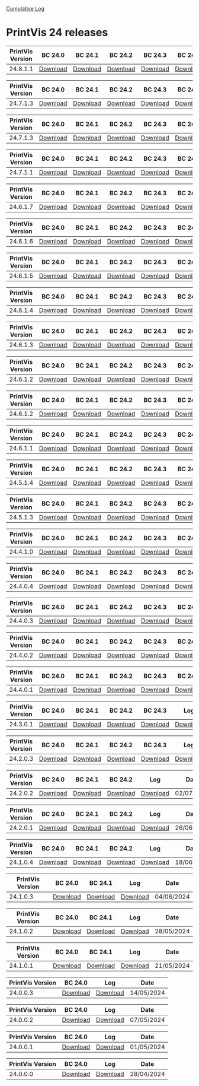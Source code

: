 [Cumulative Log](https://printvis.blob.core.windows.net/releases/pv365bc-24/PrintVis%2024%20release%20log.csv)
# PrintVis 24 releases
|PrintVis Version|BC 24.0 | BC 24.1 | BC 24.2 | BC 24.3 | BC 24.4 | BC 24.5 | BC 24.6 | BC 24.7 | BC 24.8 |Log|Date|
|---|---| ---| ---| ---| ---| ---| ---| ---| ---|---|---|
|24.8.1.1|[Download](https://printvis.blob.core.windows.net/releases/pv365bc-24/24.8/1.1/24.0%20RuntimePackages.zip)| [Download](https://printvis.blob.core.windows.net/releases/pv365bc-24/24.8/1.1/24.1%20RuntimePackages.zip)| [Download](https://printvis.blob.core.windows.net/releases/pv365bc-24/24.8/1.1/24.2%20RuntimePackages.zip)| [Download](https://printvis.blob.core.windows.net/releases/pv365bc-24/24.8/1.1/24.3%20RuntimePackages.zip)| [Download](https://printvis.blob.core.windows.net/releases/pv365bc-24/24.8/1.1/24.4%20RuntimePackages.zip)| [Download](https://printvis.blob.core.windows.net/releases/pv365bc-24/24.8/1.1/24.5%20RuntimePackages.zip)| [Download](https://printvis.blob.core.windows.net/releases/pv365bc-24/24.8/1.1/24.6%20RuntimePackages.zip)| [Download](https://printvis.blob.core.windows.net/releases/pv365bc-24/24.8/1.1/24.7%20RuntimePackages.zip)| [Download](https://printvis.blob.core.windows.net/releases/pv365bc-24/24.8/1.1/24.8%20RuntimePackages.zip)|[Download](https://printvis.blob.core.windows.net/releases/pv365bc-24/24.8/1.1/24.8.1.1%20release%20log.csv)|08/01/2025|

|PrintVis Version|BC 24.0 | BC 24.1 | BC 24.2 | BC 24.3 | BC 24.4 | BC 24.5 | BC 24.6 | BC 24.7 | BC 24.8 |Log|Date|
|---|---| ---| ---| ---| ---| ---| ---| ---| ---|---|---|
|24.7.1.3|[Download](https://printvis.blob.core.windows.net/releases/pv365bc-24/24.7/1.3/24.0%20RuntimePackages.zip)| [Download](https://printvis.blob.core.windows.net/releases/pv365bc-24/24.7/1.3/24.1%20RuntimePackages.zip)| [Download](https://printvis.blob.core.windows.net/releases/pv365bc-24/24.7/1.3/24.2%20RuntimePackages.zip)| [Download](https://printvis.blob.core.windows.net/releases/pv365bc-24/24.7/1.3/24.3%20RuntimePackages.zip)| [Download](https://printvis.blob.core.windows.net/releases/pv365bc-24/24.7/1.3/24.4%20RuntimePackages.zip)| [Download](https://printvis.blob.core.windows.net/releases/pv365bc-24/24.7/1.3/24.5%20RuntimePackages.zip)| [Download](https://printvis.blob.core.windows.net/releases/pv365bc-24/24.7/1.3/24.6%20RuntimePackages.zip)| [Download](https://printvis.blob.core.windows.net/releases/pv365bc-24/24.7/1.3/24.7%20RuntimePackages.zip)| [Download](https://printvis.blob.core.windows.net/releases/pv365bc-24/24.7/1.3/24.8%20RuntimePackages.zip)|[Download](https://printvis.blob.core.windows.net/releases/pv365bc-24/24.7/1.3/24.7.1.3%20release%20log.csv)|24/12/2024|

|PrintVis Version|BC 24.0 | BC 24.1 | BC 24.2 | BC 24.3 | BC 24.4 | BC 24.5 | BC 24.6 | BC 24.7 | BC 24.8 |Log|Date|
|---|---| ---| ---| ---| ---| ---| ---| ---| ---|---|---|
|24.7.1.3|[Download](https://printvis.blob.core.windows.net/releases/pv365bc-24/24.7/1.3/24.0%20RuntimePackages.zip)| [Download](https://printvis.blob.core.windows.net/releases/pv365bc-24/24.7/1.3/24.1%20RuntimePackages.zip)| [Download](https://printvis.blob.core.windows.net/releases/pv365bc-24/24.7/1.3/24.2%20RuntimePackages.zip)| [Download](https://printvis.blob.core.windows.net/releases/pv365bc-24/24.7/1.3/24.3%20RuntimePackages.zip)| [Download](https://printvis.blob.core.windows.net/releases/pv365bc-24/24.7/1.3/24.4%20RuntimePackages.zip)| [Download](https://printvis.blob.core.windows.net/releases/pv365bc-24/24.7/1.3/24.5%20RuntimePackages.zip)| [Download](https://printvis.blob.core.windows.net/releases/pv365bc-24/24.7/1.3/24.6%20RuntimePackages.zip)| [Download](https://printvis.blob.core.windows.net/releases/pv365bc-24/24.7/1.3/24.7%20RuntimePackages.zip)| [Download](https://printvis.blob.core.windows.net/releases/pv365bc-24/24.7/1.3/24.8%20RuntimePackages.zip)|[Download](https://printvis.blob.core.windows.net/releases/pv365bc-24/24.7/1.3/24.7.1.3%20release%20log.csv)|20/12/2024|

|PrintVis Version|BC 24.0 | BC 24.1 | BC 24.2 | BC 24.3 | BC 24.4 | BC 24.5 | BC 24.6 | BC 24.7 |Log|Date|
|---|---| ---| ---| ---| ---| ---| ---| ---|---|---|
|24.7.1.1|[Download](https://printvis.blob.core.windows.net/releases/pv365bc-24/24.7/1.1/24.0%20RuntimePackages.zip)| [Download](https://printvis.blob.core.windows.net/releases/pv365bc-24/24.7/1.1/24.1%20RuntimePackages.zip)| [Download](https://printvis.blob.core.windows.net/releases/pv365bc-24/24.7/1.1/24.2%20RuntimePackages.zip)| [Download](https://printvis.blob.core.windows.net/releases/pv365bc-24/24.7/1.1/24.3%20RuntimePackages.zip)| [Download](https://printvis.blob.core.windows.net/releases/pv365bc-24/24.7/1.1/24.4%20RuntimePackages.zip)| [Download](https://printvis.blob.core.windows.net/releases/pv365bc-24/24.7/1.1/24.5%20RuntimePackages.zip)| [Download](https://printvis.blob.core.windows.net/releases/pv365bc-24/24.7/1.1/24.6%20RuntimePackages.zip)| [Download](https://printvis.blob.core.windows.net/releases/pv365bc-24/24.7/1.1/24.7%20RuntimePackages.zip)|[Download](https://printvis.blob.core.windows.net/releases/pv365bc-24/24.7/1.1/24.7.1.1%20release%20log.csv)|29/11/2024|

|PrintVis Version|BC 24.0 | BC 24.1 | BC 24.2 | BC 24.3 | BC 24.4 | BC 24.5 | BC 24.6 | BC 24.7 |Log|Date|
|---|---| ---| ---| ---| ---| ---| ---| ---|---|---|
|24.6.1.7|[Download](https://printvis.blob.core.windows.net/releases/pv365bc-24/24.6/1.7/24.0%20RuntimePackages.zip)| [Download](https://printvis.blob.core.windows.net/releases/pv365bc-24/24.6/1.7/24.1%20RuntimePackages.zip)| [Download](https://printvis.blob.core.windows.net/releases/pv365bc-24/24.6/1.7/24.2%20RuntimePackages.zip)| [Download](https://printvis.blob.core.windows.net/releases/pv365bc-24/24.6/1.7/24.3%20RuntimePackages.zip)| [Download](https://printvis.blob.core.windows.net/releases/pv365bc-24/24.6/1.7/24.4%20RuntimePackages.zip)| [Download](https://printvis.blob.core.windows.net/releases/pv365bc-24/24.6/1.7/24.5%20RuntimePackages.zip)| [Download](https://printvis.blob.core.windows.net/releases/pv365bc-24/24.6/1.7/24.6%20RuntimePackages.zip)| [Download](https://printvis.blob.core.windows.net/releases/pv365bc-24/24.6/1.7/24.7%20RuntimePackages.zip)|[Download](https://printvis.blob.core.windows.net/releases/pv365bc-24/24.6/1.7/24.6.1.7%20release%20log.csv)|21/11/2024|

|PrintVis Version|BC 24.0 | BC 24.1 | BC 24.2 | BC 24.3 | BC 24.4 | BC 24.5 | BC 24.6 | BC 24.7 |Log|Date|
|---|---| ---| ---| ---| ---| ---| ---| ---|---|---|
|24.6.1.6|[Download](https://printvis.blob.core.windows.net/releases/pv365bc-24/24.6/1.6/24.0%20RuntimePackages.zip)| [Download](https://printvis.blob.core.windows.net/releases/pv365bc-24/24.6/1.6/24.1%20RuntimePackages.zip)| [Download](https://printvis.blob.core.windows.net/releases/pv365bc-24/24.6/1.6/24.2%20RuntimePackages.zip)| [Download](https://printvis.blob.core.windows.net/releases/pv365bc-24/24.6/1.6/24.3%20RuntimePackages.zip)| [Download](https://printvis.blob.core.windows.net/releases/pv365bc-24/24.6/1.6/24.4%20RuntimePackages.zip)| [Download](https://printvis.blob.core.windows.net/releases/pv365bc-24/24.6/1.6/24.5%20RuntimePackages.zip)| [Download](https://printvis.blob.core.windows.net/releases/pv365bc-24/24.6/1.6/24.6%20RuntimePackages.zip)| [Download](https://printvis.blob.core.windows.net/releases/pv365bc-24/24.6/1.6/24.7%20RuntimePackages.zip)|[Download](https://printvis.blob.core.windows.net/releases/pv365bc-24/24.6/1.6/24.6.1.6%20release%20log.csv)|14/11/2024|

|PrintVis Version|BC 24.0 | BC 24.1 | BC 24.2 | BC 24.3 | BC 24.4 | BC 24.5 | BC 24.6 | BC 24.7 |Log|Date|
|---|---| ---| ---| ---| ---| ---| ---| ---|---|---|
|24.6.1.5|[Download](https://printvis.blob.core.windows.net/releases/pv365bc-24/24.6/1.5/24.0%20RuntimePackages.zip)| [Download](https://printvis.blob.core.windows.net/releases/pv365bc-24/24.6/1.5/24.1%20RuntimePackages.zip)| [Download](https://printvis.blob.core.windows.net/releases/pv365bc-24/24.6/1.5/24.2%20RuntimePackages.zip)| [Download](https://printvis.blob.core.windows.net/releases/pv365bc-24/24.6/1.5/24.3%20RuntimePackages.zip)| [Download](https://printvis.blob.core.windows.net/releases/pv365bc-24/24.6/1.5/24.4%20RuntimePackages.zip)| [Download](https://printvis.blob.core.windows.net/releases/pv365bc-24/24.6/1.5/24.5%20RuntimePackages.zip)| [Download](https://printvis.blob.core.windows.net/releases/pv365bc-24/24.6/1.5/24.6%20RuntimePackages.zip)| [Download](https://printvis.blob.core.windows.net/releases/pv365bc-24/24.6/1.5/24.7%20RuntimePackages.zip)|[Download](https://printvis.blob.core.windows.net/releases/pv365bc-24/24.6/1.5/24.6.1.5%20release%20log.csv)|05/11/2024|

|PrintVis Version|BC 24.0 | BC 24.1 | BC 24.2 | BC 24.3 | BC 24.4 | BC 24.5 | BC 24.6 |Log|Date|
|---|---| ---| ---| ---| ---| ---| ---|---|---|
|24.6.1.4|[Download](https://printvis.blob.core.windows.net/releases/pv365bc-24/24.6/1.4/24.0%20RuntimePackages.zip)| [Download](https://printvis.blob.core.windows.net/releases/pv365bc-24/24.6/1.4/24.1%20RuntimePackages.zip)| [Download](https://printvis.blob.core.windows.net/releases/pv365bc-24/24.6/1.4/24.2%20RuntimePackages.zip)| [Download](https://printvis.blob.core.windows.net/releases/pv365bc-24/24.6/1.4/24.3%20RuntimePackages.zip)| [Download](https://printvis.blob.core.windows.net/releases/pv365bc-24/24.6/1.4/24.4%20RuntimePackages.zip)| [Download](https://printvis.blob.core.windows.net/releases/pv365bc-24/24.6/1.4/24.5%20RuntimePackages.zip)| [Download](https://printvis.blob.core.windows.net/releases/pv365bc-24/24.6/1.4/24.6%20RuntimePackages.zip)|[Download](https://printvis.blob.core.windows.net/releases/pv365bc-24/24.6/1.4/24.6.1.4%20release%20log.csv)|29/10/2024|

|PrintVis Version|BC 24.0 | BC 24.1 | BC 24.2 | BC 24.3 | BC 24.4 | BC 24.5 | BC 24.6 |Log|Date|
|---|---| ---| ---| ---| ---| ---| ---|---|---|
|24.6.1.3|[Download](https://printvis.blob.core.windows.net/releases/pv365bc-24/24.6/1.3/24.0%20RuntimePackages.zip)| [Download](https://printvis.blob.core.windows.net/releases/pv365bc-24/24.6/1.3/24.1%20RuntimePackages.zip)| [Download](https://printvis.blob.core.windows.net/releases/pv365bc-24/24.6/1.3/24.2%20RuntimePackages.zip)| [Download](https://printvis.blob.core.windows.net/releases/pv365bc-24/24.6/1.3/24.3%20RuntimePackages.zip)| [Download](https://printvis.blob.core.windows.net/releases/pv365bc-24/24.6/1.3/24.4%20RuntimePackages.zip)| [Download](https://printvis.blob.core.windows.net/releases/pv365bc-24/24.6/1.3/24.5%20RuntimePackages.zip)| [Download](https://printvis.blob.core.windows.net/releases/pv365bc-24/24.6/1.3/24.6%20RuntimePackages.zip)|[Download](https://printvis.blob.core.windows.net/releases/pv365bc-24/24.6/1.3/24.6.1.3%20release%20log.csv)|24/10/2024|

|PrintVis Version|BC 24.0 | BC 24.1 | BC 24.2 | BC 24.3 | BC 24.4 | BC 24.5 | BC 24.6 |Log|Date|
|---|---| ---| ---| ---| ---| ---| ---|---|---|
|24.6.1.2|[Download](https://printvis.blob.core.windows.net/releases/pv365bc-24/24.6/1.2/24.0%20RuntimePackages.zip)| [Download](https://printvis.blob.core.windows.net/releases/pv365bc-24/24.6/1.2/24.1%20RuntimePackages.zip)| [Download](https://printvis.blob.core.windows.net/releases/pv365bc-24/24.6/1.2/24.2%20RuntimePackages.zip)| [Download](https://printvis.blob.core.windows.net/releases/pv365bc-24/24.6/1.2/24.3%20RuntimePackages.zip)| [Download](https://printvis.blob.core.windows.net/releases/pv365bc-24/24.6/1.2/24.4%20RuntimePackages.zip)| [Download](https://printvis.blob.core.windows.net/releases/pv365bc-24/24.6/1.2/24.5%20RuntimePackages.zip)| [Download](https://printvis.blob.core.windows.net/releases/pv365bc-24/24.6/1.2/24.6%20RuntimePackages.zip)|[Download](https://printvis.blob.core.windows.net/releases/pv365bc-24/24.6/1.2/24.6.1.2%20release%20log.csv)|22/10/2024|

|PrintVis Version|BC 24.0 | BC 24.1 | BC 24.2 | BC 24.3 | BC 24.4 | BC 24.5 | BC 24.6 |Log|Date|
|---|---| ---| ---| ---| ---| ---| ---|---|---|
|24.6.1.2|[Download](https://printvis.blob.core.windows.net/releases/pv365bc-24/24.6/1.2/24.0%20RuntimePackages.zip)| [Download](https://printvis.blob.core.windows.net/releases/pv365bc-24/24.6/1.2/24.1%20RuntimePackages.zip)| [Download](https://printvis.blob.core.windows.net/releases/pv365bc-24/24.6/1.2/24.2%20RuntimePackages.zip)| [Download](https://printvis.blob.core.windows.net/releases/pv365bc-24/24.6/1.2/24.3%20RuntimePackages.zip)| [Download](https://printvis.blob.core.windows.net/releases/pv365bc-24/24.6/1.2/24.4%20RuntimePackages.zip)| [Download](https://printvis.blob.core.windows.net/releases/pv365bc-24/24.6/1.2/24.5%20RuntimePackages.zip)| [Download](https://printvis.blob.core.windows.net/releases/pv365bc-24/24.6/1.2/24.6%20RuntimePackages.zip)|[Download](https://printvis.blob.core.windows.net/releases/pv365bc-24/24.6/1.2/24.6.1.2%20release%20log.csv)|15/10/2024|

|PrintVis Version|BC 24.0 | BC 24.1 | BC 24.2 | BC 24.3 | BC 24.4 | BC 24.5 | BC 24.6 |Log|Date|
|---|---| ---| ---| ---| ---| ---| ---|---|---|
|24.6.1.1|[Download](https://printvis.blob.core.windows.net/releases/pv365bc-24/24.6/1.1/24.0%20RuntimePackages.zip)| [Download](https://printvis.blob.core.windows.net/releases/pv365bc-24/24.6/1.1/24.1%20RuntimePackages.zip)| [Download](https://printvis.blob.core.windows.net/releases/pv365bc-24/24.6/1.1/24.2%20RuntimePackages.zip)| [Download](https://printvis.blob.core.windows.net/releases/pv365bc-24/24.6/1.1/24.3%20RuntimePackages.zip)| [Download](https://printvis.blob.core.windows.net/releases/pv365bc-24/24.6/1.1/24.4%20RuntimePackages.zip)| [Download](https://printvis.blob.core.windows.net/releases/pv365bc-24/24.6/1.1/24.5%20RuntimePackages.zip)| [Download](https://printvis.blob.core.windows.net/releases/pv365bc-24/24.6/1.1/24.6%20RuntimePackages.zip)|[Download](https://printvis.blob.core.windows.net/releases/pv365bc-24/24.6/1.1/24.6.1.1%20release%20log.csv)|10/10/2024|

|PrintVis Version|BC 24.0 | BC 24.1 | BC 24.2 | BC 24.3 | BC 24.4 | BC 24.5 |Log|Date|
|---|---| ---| ---| ---| ---| ---|---|---|
|24.5.1.4|[Download](https://printvis.blob.core.windows.net/releases/pv365bc-24/24.5/1.4/24.0%20RuntimePackages.zip)| [Download](https://printvis.blob.core.windows.net/releases/pv365bc-24/24.5/1.4/24.1%20RuntimePackages.zip)| [Download](https://printvis.blob.core.windows.net/releases/pv365bc-24/24.5/1.4/24.2%20RuntimePackages.zip)| [Download](https://printvis.blob.core.windows.net/releases/pv365bc-24/24.5/1.4/24.3%20RuntimePackages.zip)| [Download](https://printvis.blob.core.windows.net/releases/pv365bc-24/24.5/1.4/24.4%20RuntimePackages.zip)| [Download](https://printvis.blob.core.windows.net/releases/pv365bc-24/24.5/1.4/24.5%20RuntimePackages.zip)|[Download](https://printvis.blob.core.windows.net/releases/pv365bc-24/24.5/1.4/24.5.1.4%20release%20log.csv)|26/09/2024|

|PrintVis Version|BC 24.0 | BC 24.1 | BC 24.2 | BC 24.3 | BC 24.4 | BC 24.5 |Log|Date|
|---|---| ---| ---| ---| ---| ---|---|---|
|24.5.1.3|[Download](https://printvis.blob.core.windows.net/releases/pv365bc-24/24.5/1.3/24.0%20RuntimePackages.zip)| [Download](https://printvis.blob.core.windows.net/releases/pv365bc-24/24.5/1.3/24.1%20RuntimePackages.zip)| [Download](https://printvis.blob.core.windows.net/releases/pv365bc-24/24.5/1.3/24.2%20RuntimePackages.zip)| [Download](https://printvis.blob.core.windows.net/releases/pv365bc-24/24.5/1.3/24.3%20RuntimePackages.zip)| [Download](https://printvis.blob.core.windows.net/releases/pv365bc-24/24.5/1.3/24.4%20RuntimePackages.zip)| [Download](https://printvis.blob.core.windows.net/releases/pv365bc-24/24.5/1.3/24.5%20RuntimePackages.zip)|[Download](https://printvis.blob.core.windows.net/releases/pv365bc-24/24.5/1.3/24.5.1.3%20release%20log.csv)|20/09/2024|

|PrintVis Version|BC 24.0 | BC 24.1 | BC 24.2 | BC 24.3 | BC 24.4 |Log|Date|
|---|---| ---| ---| ---| ---|---|---|
|24.4.1.0|[Download](https://printvis.blob.core.windows.net/releases/pv365bc-24/24.4/1.0/24.0%20RuntimePackages.zip)| [Download](https://printvis.blob.core.windows.net/releases/pv365bc-24/24.4/1.0/24.1%20RuntimePackages.zip)| [Download](https://printvis.blob.core.windows.net/releases/pv365bc-24/24.4/1.0/24.2%20RuntimePackages.zip)| [Download](https://printvis.blob.core.windows.net/releases/pv365bc-24/24.4/1.0/24.3%20RuntimePackages.zip)| [Download](https://printvis.blob.core.windows.net/releases/pv365bc-24/24.4/1.0/24.4%20RuntimePackages.zip)|[Download](https://printvis.blob.core.windows.net/releases/pv365bc-24/24.4/1.0/24.4.1.0%20release%20log.csv)|10/09/2024|

|PrintVis Version|BC 24.0 | BC 24.1 | BC 24.2 | BC 24.3 | BC 24.4 |Log|Date|
|---|---| ---| ---| ---| ---|---|---|
|24.4.0.4|[Download](https://printvis.blob.core.windows.net/releases/pv365bc-24/24.4/0.4/24.0%20RuntimePackages.zip)| [Download](https://printvis.blob.core.windows.net/releases/pv365bc-24/24.4/0.4/24.1%20RuntimePackages.zip)| [Download](https://printvis.blob.core.windows.net/releases/pv365bc-24/24.4/0.4/24.2%20RuntimePackages.zip)| [Download](https://printvis.blob.core.windows.net/releases/pv365bc-24/24.4/0.4/24.3%20RuntimePackages.zip)| [Download](https://printvis.blob.core.windows.net/releases/pv365bc-24/24.4/0.4/24.4%20RuntimePackages.zip)|[Download](https://printvis.blob.core.windows.net/releases/pv365bc-24/24.4/0.4/24.4.0.4%20release%20log.csv)|03/09/2024|

|PrintVis Version|BC 24.0 | BC 24.1 | BC 24.2 | BC 24.3 | BC 24.4 |Log|Date|
|---|---| ---| ---| ---| ---|---|---|
|24.4.0.3|[Download](https://printvis.blob.core.windows.net/releases/pv365bc-24/24.4/0.3/24.0%20RuntimePackages.zip)| [Download](https://printvis.blob.core.windows.net/releases/pv365bc-24/24.4/0.3/24.1%20RuntimePackages.zip)| [Download](https://printvis.blob.core.windows.net/releases/pv365bc-24/24.4/0.3/24.2%20RuntimePackages.zip)| [Download](https://printvis.blob.core.windows.net/releases/pv365bc-24/24.4/0.3/24.3%20RuntimePackages.zip)| [Download](https://printvis.blob.core.windows.net/releases/pv365bc-24/24.4/0.3/24.4%20RuntimePackages.zip)|[Download](https://printvis.blob.core.windows.net/releases/pv365bc-24/24.4/0.3/24.4.0.3%20release%20log.csv)|27/08/2024|

|PrintVis Version|BC 24.0 | BC 24.1 | BC 24.2 | BC 24.3 | BC 24.4 |Log|Date|
|---|---| ---| ---| ---| ---|---|---|
|24.4.0.2|[Download](https://printvis.blob.core.windows.net/releases/pv365bc-24/24.4/0.2/24.0%20RuntimePackages.zip)| [Download](https://printvis.blob.core.windows.net/releases/pv365bc-24/24.4/0.2/24.1%20RuntimePackages.zip)| [Download](https://printvis.blob.core.windows.net/releases/pv365bc-24/24.4/0.2/24.2%20RuntimePackages.zip)| [Download](https://printvis.blob.core.windows.net/releases/pv365bc-24/24.4/0.2/24.3%20RuntimePackages.zip)| [Download](https://printvis.blob.core.windows.net/releases/pv365bc-24/24.4/0.2/24.4%20RuntimePackages.zip)|[Download](https://printvis.blob.core.windows.net/releases/pv365bc-24/24.4/0.2/24.4.0.2%20release%20log.csv)|20/08/2024|

|PrintVis Version|BC 24.0 | BC 24.1 | BC 24.2 | BC 24.3 | BC 24.4 |Log|Date|
|---|---| ---| ---| ---| ---|---|---|
|24.4.0.1|[Download](https://printvis.blob.core.windows.net/releases/pv365bc-24/24.4/0.1/24.0%20RuntimePackages.zip)| [Download](https://printvis.blob.core.windows.net/releases/pv365bc-24/24.4/0.1/24.1%20RuntimePackages.zip)| [Download](https://printvis.blob.core.windows.net/releases/pv365bc-24/24.4/0.1/24.2%20RuntimePackages.zip)| [Download](https://printvis.blob.core.windows.net/releases/pv365bc-24/24.4/0.1/24.3%20RuntimePackages.zip)| [Download](https://printvis.blob.core.windows.net/releases/pv365bc-24/24.4/0.1/24.4%20RuntimePackages.zip)|[Download](https://printvis.blob.core.windows.net/releases/pv365bc-24/24.4/0.1/24.4.0.1%20release%20log.csv)|06/08/2024|

|PrintVis Version|BC 24.0 | BC 24.1 | BC 24.2 | BC 24.3 |Log|Date|
|---|---| ---| ---| ---|---|---|
|24.3.0.1|[Download](https://printvis.blob.core.windows.net/releases/pv365bc-24/24.3/0.1/24.0%20RuntimePackages.zip)| [Download](https://printvis.blob.core.windows.net/releases/pv365bc-24/24.3/0.1/24.1%20RuntimePackages.zip)| [Download](https://printvis.blob.core.windows.net/releases/pv365bc-24/24.3/0.1/24.2%20RuntimePackages.zip)| [Download](https://printvis.blob.core.windows.net/releases/pv365bc-24/24.3/0.1/24.3%20RuntimePackages.zip)|[Download](https://printvis.blob.core.windows.net/releases/pv365bc-24/24.3/0.1/24.3.0.1%20release%20log.csv)|23/07/2024|


|PrintVis Version|BC 24.0 | BC 24.1 | BC 24.2 | BC 24.3 |Log|Date|
|---|---| ---| ---| ---|---|---|
|24.2.0.3|[Download](https://printvis.blob.core.windows.net/releases/pv365bc-24/24.2/0.3/24.0%20RuntimePackages.zip)| [Download](https://printvis.blob.core.windows.net/releases/pv365bc-24/24.2/0.3/24.1%20RuntimePackages.zip)| [Download](https://printvis.blob.core.windows.net/releases/pv365bc-24/24.2/0.3/24.2%20RuntimePackages.zip)| [Download](https://printvis.blob.core.windows.net/releases/pv365bc-24/24.2/0.3/24.3%20RuntimePackages.zip)|[Download](https://printvis.blob.core.windows.net/releases/pv365bc-24/24.2/0.3/24.2.0.3%20release%20log.csv)|09/07/2024|

|PrintVis Version|BC 24.0 | BC 24.1 | BC 24.2 |Log|Date|
|---|---| ---| ---|---|---|
|24.2.0.2|[Download](https://printvis.blob.core.windows.net/releases/pv365bc-24/24.2/0.2/24.0%20RuntimePackages.zip)| [Download](https://printvis.blob.core.windows.net/releases/pv365bc-24/24.2/0.2/24.1%20RuntimePackages.zip)| [Download](https://printvis.blob.core.windows.net/releases/pv365bc-24/24.2/0.2/24.2%20RuntimePackages.zip)|[Download](https://printvis.blob.core.windows.net/releases/pv365bc-24/24.2/0.2/24.2.0.2%20release%20log.csv)|02/07/2024|

|PrintVis Version|BC 24.0 | BC 24.1 | BC 24.2 |Log|Date|
|---|---| ---| ---|---|---|
|24.2.0.1|[Download](https://printvis.blob.core.windows.net/releases/pv365bc-24/24.2/0.1/24.0%20RuntimePackages.zip)| [Download](https://printvis.blob.core.windows.net/releases/pv365bc-24/24.2/0.1/24.1%20RuntimePackages.zip)| [Download](https://printvis.blob.core.windows.net/releases/pv365bc-24/24.2/0.1/24.2%20RuntimePackages.zip)|[Download](https://printvis.blob.core.windows.net/releases/pv365bc-24/24.2/0.1/24.2.0.1%20release%20log.csv)|26/06/2024|

|PrintVis Version|BC 24.0 | BC 24.1 | BC 24.2 |Log|Date|
|---|---| ---| ---|---|---|
|24.1.0.4|[Download](https://printvis.blob.core.windows.net/releases/pv365bc-24/24.1/0.4/24.0%20RuntimePackages.zip)| [Download](https://printvis.blob.core.windows.net/releases/pv365bc-24/24.1/0.4/24.1%20RuntimePackages.zip)| [Download](https://printvis.blob.core.windows.net/releases/pv365bc-24/24.1/0.4/24.2%20RuntimePackages.zip)|[Download](https://printvis.blob.core.windows.net/releases/pv365bc-24/24.1/0.4/24.1.0.4%20release%20log.csv)|18/06/2024|

|PrintVis Version|BC 24.0 | BC 24.1 |Log|Date|
|---|---| ---|---|---|
|24.1.0.3|[Download](https://printvis.blob.core.windows.net/releases/pv365bc-24/24.1/0.3/24.0%20RuntimePackages.zip)| [Download](https://printvis.blob.core.windows.net/releases/pv365bc-24/24.1/0.3/24.1%20RuntimePackages.zip)|[Download](https://printvis.blob.core.windows.net/releases/pv365bc-24/24.1/0.3/24.1.0.3%20release%20log.csv)|04/06/2024|

|PrintVis Version|BC 24.0 | BC 24.1 |Log|Date|
|---|---| ---|---|---|
|24.1.0.2|[Download](https://printvis.blob.core.windows.net/releases/pv365bc-24/24.1/0.2/24.0%20RuntimePackages.zip)| [Download](https://printvis.blob.core.windows.net/releases/pv365bc-24/24.1/0.2/24.1%20RuntimePackages.zip)|[Download](https://printvis.blob.core.windows.net/releases/pv365bc-24/24.1/0.2/24.1.0.2%20release%20log.csv)|28/05/2024|

|PrintVis Version|BC 24.0 | BC 24.1 |Log|Date|
|---|---| ---|---|---|
|24.1.0.1|[Download](https://printvis.blob.core.windows.net/releases/pv365bc-24/24.1/0.1/24.0%20RuntimePackages.zip)| [Download](https://printvis.blob.core.windows.net/releases/pv365bc-24/24.1/0.1/24.1%20RuntimePackages.zip)|[Download](https://printvis.blob.core.windows.net/releases/pv365bc-24/24.1/0.1/24.1.0.1%20release%20log.csv)|21/05/2024|

|PrintVis Version|BC 24.0 |Log|Date|
|---|---|---|---|
|24.0.0.3|[Download](https://printvis.blob.core.windows.net/releases/pv365bc-24/24.0/0.3/24.0%20RuntimePackages.zip)|[Download](https://printvis.blob.core.windows.net/releases/pv365bc-24/24.0/0.3/24.0.0.3%20release%20log.csv)|14/05/2024|

|PrintVis Version|BC 24.0 |Log|Date|
|---|---|---|---|
|24.0.0.2|[Download](https://printvis.blob.core.windows.net/releases/pv365bc-24/24.0/0.2/24.0%20RuntimePackages.zip)|[Download](https://printvis.blob.core.windows.net/releases/pv365bc-24/24.0/0.2/24.0.0.2%20release%20log.csv)|07/05/2024|

|PrintVis Version|BC 24.0 |Log|Date|
|---|---|---|---|
|24.0.0.1|[Download](https://printvis.blob.core.windows.net/releases/pv365bc-24/24.0/0.1/24.0%20RuntimePackages.zip)|[Download](https://printvis.blob.core.windows.net/releases/pv365bc-24/24.0/0.1/24.0.0.1%20release%20log.csv)|01/05/2024|

|PrintVis Version|BC 24.0 |Log|Date|
|---|---|---|---|
|24.0.0.0|[Download](https://printvis.blob.core.windows.net/releases/pv365bc-24/24.0/0.0/24.0%20RuntimePackages.zip)|[Download](https://printvis.blob.core.windows.net/releases/pv365bc-24/24.0/0.0/24.0.0.0%20release%20log.csv)|28/04/2024|
